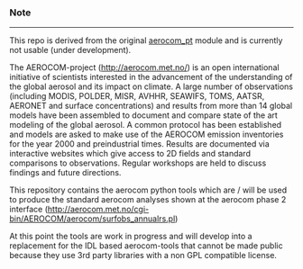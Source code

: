 ### Note
---

This repo is derived from the original [aerocom_pt](https://github.com/metno/aerocom_pt) module and is currently not usable (under development).


The AEROCOM-project (http://aerocom.met.no/) is an open international initiative of scientists interested in the advancement of the understanding of the global aerosol and its impact on climate. A large number of observations (including MODIS, POLDER, MISR, AVHHR, SEAWIFS, TOMS, AATSR, AERONET and surface concentrations) and results from more than 14 global models have been assembled to document and compare state of the art modeling of the global aerosol. A common protocol has been established and models are asked to make use of the AEROCOM emission inventories for the year 2000 and preindustrial times. Results are documented via interactive websites which give access to 2D fields and standard comparisons to observations. Regular workshops are held to discuss findings and future directions.

This repository contains the aerocom python tools which are / will be used to produce the standard aerocom analyses shown at the aerocom phase 2 interface (http://aerocom.met.no/cgi-bin/AEROCOM/aerocom/surfobs_annualrs.pl)

At this point the tools are work in progress and will develop into a replacement for the IDL based aerocom-tools that cannot be made public because they use 3rd party libraries with a non GPL compatible license.


